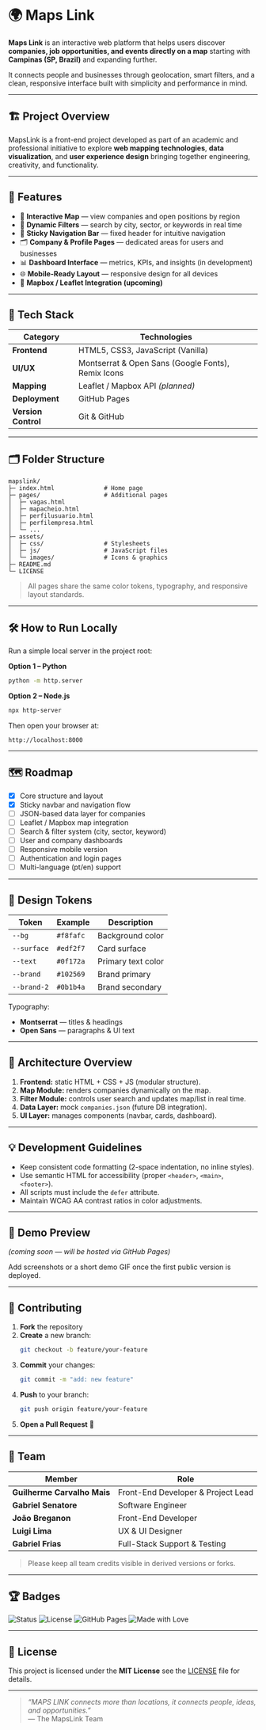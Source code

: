 # 🌍 Maps Link

**Maps Link** is an interactive web platform that helps users discover **companies, job opportunities, and events directly on a map** starting with **Campinas (SP, Brazil)** and expanding further.

It connects people and businesses through geolocation, smart filters, and a clean, responsive interface built with simplicity and performance in mind.

---

## 🏗️ Project Overview

MapsLink is a front-end project developed as part of an academic and professional initiative to explore **web mapping technologies**, **data visualization**, and **user experience design** bringing together engineering, creativity, and functionality.

---

## 🚀 Features

- 📍 **Interactive Map** — view companies and open positions by region  
- 🔎 **Dynamic Filters** — search by city, sector, or keywords in real time  
- 🧭 **Sticky Navigation Bar** — fixed header for intuitive navigation  
- 🗂️ **Company & Profile Pages** — dedicated areas for users and businesses  
- 📊 **Dashboard Interface** — metrics, KPIs, and insights (in development)  
- 🌐 **Mobile-Ready Layout** — responsive design for all devices  
- 🧭 **Mapbox / Leaflet Integration (upcoming)**  

---

## 🧩 Tech Stack

| Category | Technologies |
|-----------|---------------|
| **Frontend** | HTML5, CSS3, JavaScript (Vanilla) |
| **UI/UX** | Montserrat & Open Sans (Google Fonts), Remix Icons |
| **Mapping** | Leaflet / Mapbox API *(planned)* |
| **Deployment** | GitHub Pages |
| **Version Control** | Git & GitHub |

---

## 🗂️ Folder Structure

```
mapslink/
├─ index.html              # Home page
├─ pages/                  # Additional pages
│  ├─ vagas.html
│  ├─ mapacheio.html
│  ├─ perfilusuario.html
│  ├─ perfilempresa.html
│  └─ ...
├─ assets/
│  ├─ css/                 # Stylesheets
│  ├─ js/                  # JavaScript files
│  └─ images/              # Icons & graphics
├─ README.md
└─ LICENSE
```

> All pages share the same color tokens, typography, and responsive layout standards.

---

## 🛠️ How to Run Locally

Run a simple local server in the project root:

**Option 1 – Python**
```bash
python -m http.server
```

**Option 2 – Node.js**
```bash
npx http-server
```

Then open your browser at:
```
http://localhost:8000
```

---

## 🗺️ Roadmap

- [x] Core structure and layout  
- [x] Sticky navbar and navigation flow  
- [ ] JSON-based data layer for companies  
- [ ] Leaflet / Mapbox map integration  
- [ ] Search & filter system (city, sector, keyword)  
- [ ] User and company dashboards  
- [ ] Responsive mobile version  
- [ ] Authentication and login pages  
- [ ] Multi-language (pt/en) support  

---

## 🎨 Design Tokens

| Token | Example | Description |
|--------|----------|-------------|
| `--bg` | `#f8fafc` | Background color |
| `--surface` | `#edf2f7` | Card surface |
| `--text` | `#0f172a` | Primary text color |
| `--brand` | `#102569` | Brand primary |
| `--brand-2` | `#0b1b4a` | Brand secondary |

Typography:  
- **Montserrat** — titles & headings  
- **Open Sans** — paragraphs & UI text

---

## 🧭 Architecture Overview

1. **Frontend:** static HTML + CSS + JS (modular structure).  
2. **Map Module:** renders companies dynamically on the map.  
3. **Filter Module:** controls user search and updates map/list in real time.  
4. **Data Layer:** mock `companies.json` (future DB integration).  
5. **UI Layer:** manages components (navbar, cards, dashboard).  

---

## 💡 Development Guidelines

- Keep consistent code formatting (2-space indentation, no inline styles).  
- Use semantic HTML for accessibility (proper `<header>`, `<main>`, `<footer>`).  
- All scripts must include the `defer` attribute.  
- Maintain WCAG AA contrast ratios in color adjustments.  

---

## 📸 Demo Preview

*(coming soon — will be hosted via GitHub Pages)*  

Add screenshots or a short demo GIF once the first public version is deployed.

---

## 🤝 Contributing

1. **Fork** the repository  
2. **Create** a new branch:  
   ```bash
   git checkout -b feature/your-feature
   ```  
3. **Commit** your changes:  
   ```bash
   git commit -m "add: new feature"
   ```  
4. **Push** to your branch:  
   ```bash
   git push origin feature/your-feature
   ```  
5. **Open a Pull Request** 🚀  

---

## 👥 Team

| Member | Role |
|---------|------|
| **Guilherme Carvalho Mais** | Front-End Developer & Project Lead |
| **Gabriel Senatore** | Software Engineer |
| **João Breganon** | Front-End Developer |
| **Luigi Lima** | UX & UI Designer |
| **Gabriel Frias** | Full-Stack Support & Testing |

> Please keep all team credits visible in derived versions or forks.

---

## 🏆 Badges

![Status](https://img.shields.io/badge/status-in%20development-yellow)
![License](https://img.shields.io/badge/license-MIT-blue)
![GitHub Pages](https://img.shields.io/badge/deploy-GitHub%20Pages-lightgrey)
![Made with Love](https://img.shields.io/badge/made%20with-%E2%9D%A4-red)

---

## 📄 License

This project is licensed under the **MIT License** see the [LICENSE](./LICENSE) file for details.

---

> *“MAPS LINK connects more than locations, it connects people, ideas, and opportunities.”*  
> — The MapsLink Team
